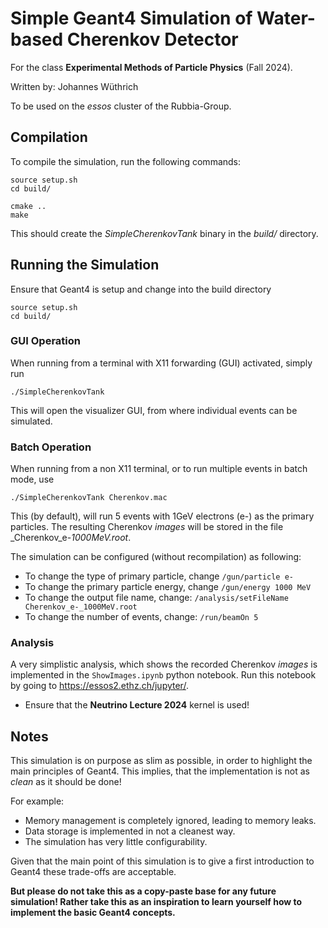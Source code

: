 # Simple Geant4 Simulation of Water-based Cherenkov Detector

For the class **Experimental Methods of Particle Physics** (Fall 2024).

Written by: Johannes Wüthrich

To be used on the _essos_ cluster of the Rubbia-Group.

## Compilation
To compile the simulation, run the following commands:

    source setup.sh
    cd build/

    cmake ..
    make

This should create the _SimpleCherenkovTank_ binary in the _build/_ directory.


## Running the Simulation
Ensure that Geant4 is setup and change into the build directory

    source setup.sh
    cd build/

### GUI Operation
When running from a terminal with X11 forwarding (GUI) activated, simply run

    ./SimpleCherenkovTank

This will open the visualizer GUI, from where individual events can be simulated.

### Batch Operation
When running from a non X11 terminal, or to run multiple events in batch mode, use

    ./SimpleCherenkovTank Cherenkov.mac

This (by default), will run 5 events with 1GeV electrons (e-) as the primary particles.
The resulting Cherenkov _images_ will be stored in the file _Cherenkov_e-_1000MeV.root_.

The simulation can be configured (without recompilation) as following:

- To change the type of primary particle, change `/gun/particle e-`
- To change the primary particle energy, change `/gun/energy 1000 MeV`
- To change the output file name, change: `/analysis/setFileName Cherenkov_e-_1000MeV.root`
- To change the number of events, change: `/run/beamOn 5`


### Analysis
A very simplistic analysis, which shows the recorded Cherenkov _images_ is implemented in the `ShowImages.ipynb` python notebook.
Run this notebook by going to <https://essos2.ethz.ch/jupyter/>.

- Ensure that the **Neutrino Lecture 2024** kernel is used!



## Notes
This simulation is on purpose as slim as possible, in order to highlight the main principles of Geant4.
This implies, that the implementation is not as _clean_ as it should be done!

For example:

- Memory management is completely ignored, leading to memory leaks.
- Data storage is implemented in not a cleanest way.
- The simulation has very little configurability.

Given that the main point of this simulation is to give a first introduction to Geant4 these trade-offs are acceptable.

**But please do not take this as a copy-paste base for any future simulation! Rather take this as an inspiration to learn yourself how to implement the basic Geant4 concepts.**

